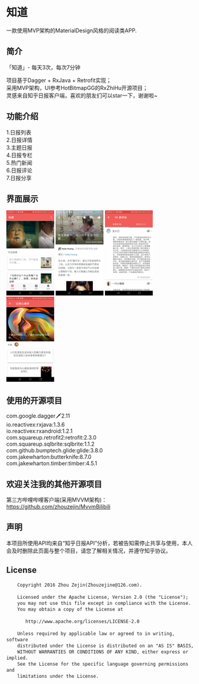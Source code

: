 # 知道

一款使用MVP架构的MaterialDesign风格的阅读类APP.

## 简介

「知道」- 每天3次，每次7分钟

项目基于Dagger + RxJava + Retrofit实现；  
采用MVP架构，UI参考HotBitmapGG的RxZhiHu开源项目；  
灵感来自知乎日报客户端，喜欢的朋友们可以star一下，谢谢啦~

## 功能介绍

1.日报列表  
2.日报详情  
3.主题日报  
4.日报专栏  
5.热门新闻  
6.日报评论  
7.日报分享

## 界面展示

<a href="images/日报列表.png"><img src="images/日报列表.png" width="25%"/></a> <a href="images/日报详情.png"><img src="images/日报详情.png" width="25%"/></a> <a href="images/日报评论.png"><img src="images/日报评论.png" width="25%"/></a> <a href="images/日报专栏.png"><img src="images/日报专栏.png" width="25%"/></a>

## 使用的开源项目

com.google.dagger:dagger:2.11<br/>
io.reactivex:rxjava:1.3.6<br/>
io.reactivex:rxandroid:1.2.1<br/>
com.squareup.retrofit2:retrofit:2.3.0<br/>
com.squareup.sqlbrite:sqlbrite:1.1.2<br/>
com.github.bumptech.glide:glide:3.8.0<br/>
com.jakewharton:butterknife:8.7.0<br/>
com.jakewharton.timber:timber:4.5.1<br/>

## 欢迎关注我的其他开源项目

第三方哔哩哔哩客户端(采用MVVM架构)：https://github.com/zhouzejin/MvvmBilibili

## 声明

本项目所使用API均来自“知乎日报API”分析，若被告知需停止共享与使用，本人会及时删除此页面与整个项目，请您了解相关情况，并遵守知乎协议。

## License

```
    Copyright 2016 Zhou Zejin(Zhouzejine@126.com).

    Licensed under the Apache License, Version 2.0 (the "License");
    you may not use this file except in compliance with the License.
    You may obtain a copy of the License at

       http://www.apache.org/licenses/LICENSE-2.0

    Unless required by applicable law or agreed to in writing, software
    distributed under the License is distributed on an "AS IS" BASIS,
    WITHOUT WARRANTIES OR CONDITIONS OF ANY KIND, either express or implied.
    See the License for the specific language governing permissions and
    limitations under the License.
```
